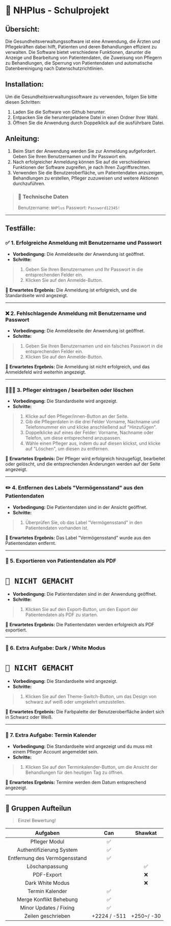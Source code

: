 # 🏥 NHPlus - Schulprojekt

## Übersicht:
Die Gesundheitsverwaltungssoftware ist eine Anwendung, die Ärzten und Pflegekräften dabei hilft, Patienten und deren Behandlungen effizient zu verwalten. Die Software bietet verschiedene Funktionen, darunter die Anzeige und Bearbeitung von Patientendaten, die Zuweisung von Pflegern zu Behandlungen, die Sperrung von Patientendaten und automatische Datenbereinigung nach Datenschutzrichtlinien.

## Installation:
Um die Gesundheitsverwaltungssoftware zu verwenden, folgen Sie bitte diesen Schritten:
1. Laden Sie die Software von Github herunter.
2. Entpacken Sie die heruntergeladene Datei in einen Ordner Ihrer Wahl.
3. Öffnen Sie die Anwendung durch Doppelklick auf die ausführbare Datei.

## Anleitung:
1. Beim Start der Anwendung werden Sie zur Anmeldung aufgefordert. Geben Sie Ihren Benutzernamen und Ihr Passwort ein.
2. Nach erfolgreicher Anmeldung können Sie auf die verschiedenen Funktionen der Software zugreifen, je nach Ihren Zugriffsrechten.
3. Verwenden Sie die Benutzeroberfläche, um Patientendaten anzuzeigen, Behandlungen zu erstellen, Pfleger zuzuweisen und weitere Aktionen durchzuführen.

> ###  🚧 Technische Daten
> Benutzername: ``NHPlus``
> Passwort: ``Password12345!``

---

## Testfälle:

### ✅ 1. Erfolgreiche Anmeldung mit Benutzername und Passwort
- **Vorbedingung:** Die Anmeldeseite der Anwendung ist geöffnet.
- **Schritte:**
> 1. Geben Sie Ihren Benutzernamen und Ihr Passwort in die entsprechenden Felder ein.
> 2. Klicken Sie auf den Anmelde-Button.

🎯 **Erwartetes Ergebnis:** Die Anmeldung ist erfolgreich, und die Standardseite wird angezeigt.

---

### ❌ 2. Fehlschlagende Anmeldung mit Benutzername und Passwort
- **Vorbedingung:** Die Anmeldeseite der Anwendung ist geöffnet.
- **Schritte:**
> 1. Geben Sie Ihren Benutzernamen und ein falsches Passwort in die entsprechenden Felder ein.
> 2. Klicken Sie auf den Anmelde-Button.

🎯 **Erwartetes Ergebnis:** Die Anmeldung ist nicht erfolgreich, und das Anmeldefeld wird weiterhin angezeigt.

---

### 👩🏻‍⚕️ 3. Pfleger eintragen / bearbeiten oder löschen
- **Vorbedingung:** Die Standardseite wird angezeigt.
- **Schritte:**
> 1. Klicke auf den Pfleger/innen-Button an der Seite. 
> 2. Gib die Pflegerdaten in die drei Felder Vorname, Nachname und Telefonnummer ein und klicke anschließend auf "Hinzufügen". 
> 3. Doppelklicke auf eines der Felder: Vorname, Nachname oder Telefon, um diese entsprechend anzupassen.
> 4. Wähle einen Pfleger aus, indem du auf diesen klickst, und klicke auf "Löschen", um diesen zu entfernen.

🎯 **Erwartetes Ergebnis:** Der Pfleger wird erfolgreich hinzugefügt, bearbeitet oder gelöscht, und die entsprechenden Änderungen werden auf der Seite angezeigt.

---

### ✏️ 4. Entfernen des Labels "Vermögensstand" aus den Patientendaten
- **Vorbedingung:** Die Patientendaten sind in der Ansicht geöffnet.
- **Schritte:**
> 1. Überprüfen Sie, ob das Label "Vermögensstand" in den Patientendaten vorhanden ist.

🎯 **Erwartetes Ergebnis:** Das Label "Vermögensstand" wurde aus den Patientendaten entfernt.

---

### 📝 5. Exportieren von Patientendaten als PDF
# ``🚨 NICHT GEMACHT``
- **Vorbedingung:** Die Patientendaten sind in der Anwendung geöffnet.
- **Schritte:**
> 1. Klicken Sie auf den Export-Button, um den Export der Patientendaten als PDF zu starten.

🎯 **Erwartetes Ergebnis:** Die Patientendaten werden erfolgreich als PDF exportiert.

---

### 📝 6. Extra Aufgabe: Dark / White Modus
# ``🚨 NICHT GEMACHT``
- **Vorbedingung:** Die Standardseite wird angezeigt.
- **Schritte:**
> 1. Klicken Sie auf den Theme-Switch-Button, um das Design von schwarz auf weiß oder umgekehrt umzustellen.

🎯 **Erwartetes Ergebnis:** Die Farbpalette der Benutzeroberfläche ändert sich in Schwarz oder Weiß.

---

### 📅 7. Extra Aufgabe: Termin Kalender
- **Vorbedingung:** Die Standardseite wird angezeigt und du muss mit einem Pfleger Account angemeldet sein.
- **Schritte:**
> 1. Klicken Sie auf den Terminkalender-Button, um die Ansicht der Behandlungen für den heutigen Tag zu öffnen.

🎯 **Erwartetes Ergebnis:** Termine werden dem Datum entsprechend angezeigt.

---

## 🫨 Gruppen Aufteilun
> Einzel Bewertung!


|           Aufgaben            |     Can      |  Shawkat   |
|:-----------------------------:|:------------:|:----------:|
|         Pfleger Modul         |      ✅       |            |
|   Authentifizierung System    |      ✅       |            |
| Entfernung des Vermögensstand |      ✅       |            |
|        Löschanpassung         |              |     ✅      |
|          PDF-Export           |              |     ❌      |
|       Dark White Modus        |              |     ❌      |
|        Termin Kalender        |      ✅       |            |
|    Merge Konflikt Behebung    |      ✅       |            |
|    Minor Updates / Fixing     |      ✅       |            |
|      Zeilen geschrieben       | +2224 / -511 | +250~/ -30 |